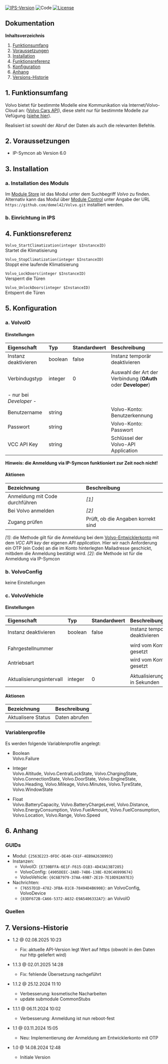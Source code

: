 [![IPS-Version](https://img.shields.io/badge/Symcon_Version-6.0+-red.svg)](https://www.symcon.de/service/dokumentation/entwicklerbereich/sdk-tools/sdk-php/)
![Code](https://img.shields.io/badge/Code-PHP-blue.svg)
[![License](https://img.shields.io/badge/License-CC%20BY--NC--SA%204.0-green.svg)](https://creativecommons.org/licenses/by-nc-sa/4.0/)

## Dokumentation

**Inhaltsverzeichnis**

1. [Funktionsumfang](#1-funktionsumfang)
2. [Voraussetzungen](#2-voraussetzungen)
3. [Installation](#3-installation)
4. [Funktionsreferenz](#4-funktionsreferenz)
5. [Konfiguration](#5-konfiguration)
6. [Anhang](#6-anhang)
7. [Versions-Historie](#7-versions-historie)

## 1. Funktionsumfang

Volvo bietet für bestimmte Modelle eine Kommunikation via Internet/Volvo-Cloud an: ([Volvo Cars API](https://developer.volvocars.com)), diese steht nur für bestimmte Modelle zur Vefügung ([siehe hier](https://developer.volvocars.com/apis/connected-vehicle/v2/overview/#availability)).

Realisiert ist sowohl der Abruf der Daten als auch die relevanten Befehle.

## 2. Voraussetzungen

- IP-Symcon ab Version 6.0

## 3. Installation

### a. Installation des Moduls

Im [Module Store](https://www.symcon.de/service/dokumentation/komponenten/verwaltungskonsole/module-store/) ist das Modul unter dem Suchbegriff *Volvo* zu finden.<br>
Alternativ kann das Modul über [Module Control](https://www.symcon.de/service/dokumentation/modulreferenz/module-control/) unter Angabe der URL `https://github.com/demel42/Volvo.git` installiert werden.

### b. Einrichtung in IPS

## 4. Funktionsreferenz

`Volvo_StartClimatization(integer $InstanceID)`<br>
Startet die Klimatisierung

`Volvo_StopClimatization(integer $InstanceID)`<br>
Stoppt eine laufende Klimatisierung

`Volvo_LockDoors(integer $InstanceID)`<br>
Versperrt die Türen

`Volvo_UnlockDoors(integer $InstanceID)`<br>
Entsperrt die Türen

## 5. Konfiguration

### a. VolvoIO

#### Einstellungen

| Eigenschaft             | Typ     | Standardwert | Beschreibung |
| :---------------------- | :------ | :----------- | :----------- |
| Instanz deaktivieren    | boolean | false        | Instanz temporär deaktivieren |
|                         |         |              | |
| Verbindugstyp           | integer | 0            | Auswahl der Art der Verbindung (**OAuth** oder **Developer**) |
|                         |         |              | |
| - nur bei _Developer_ - |         |              | |
| Benutzername            | string  |              | Volvo-Konto: Benutzerkennung |
| Passwort                | string  |              | Volvo-Konto: Passwort |
| VCC API Key             | string  |              | Schlüssel der Volvo-API Application |

**Hinweis: die Anmeldung via IP-Symcon funktioniert zur Zeit noch nicht!**

#### Aktionen

| Bezeichnung   | Beschreibung |
| :------------ | :----------- |
| Anmeldung mit Code durchführen | _[1]_ |
| Bei Volvo anmelden | _[2]_ |
| Zugang prüfen | Prüft, ob die Angaben korrekt sind |

_[1]_: die Methode gilt für die Anmeldung bei dem [Volvo-Entwicklerkonto](https://developer.volvocars.com) mit dem *VCC API key* der eigenen *API application*. Hier wir nach Anforderung ein OTP (ein Code) an die im Konto hinterlegten Mailadresse geschickt, mitbdem die Anmeldung bestätigt wird.
_[2]_: die Methode ist für die Anmeldung via IP-Symcon

### b. VolvoConfig

keine Einstellungen

### c. VolvoVehicle

#### Einstellungen

| Eigenschaft               | Typ     | Standardwert | Beschreibung |
| :------------------------ | :------ | :----------- | :----------- |
| Instanz deaktivieren      | boolean | false        | Instanz temporär deaktivieren |
|                           |         |              | |
| Fahrgestellnummer         |         |              | wird vom Konfigurator gesetzt |
| Antriebsart               |         |              | wird vom Konfigurator gesetzt |
|                           |         |              | |
| Aktualisierungsintervall  | integer | 0            | Aktualisierungsintervall in Sekunden |

#### Aktionen

| Bezeichnung                | Beschreibung |
| :------------------------- | :----------- |
| Aktualisere Status         | Daten abrufen |

### Variablenprofile

Es werden folgende Variablenprofile angelegt:
* Boolean<br>
Volvo.Failure

* Integer<br>
Volvo.Altitude,
Volvo.CentralLockState,
Volvo.ChargingState,
Volvo.ConnectionState,
Volvo.DoorState,
Volvo.EngineState,
Volvo.Heading,
Volvo.Mileage,
Volvo.Minutes,
Volvo.TyreState,
Volvo.WindowState

* Float<br>
Volvo.BatteryCapacity,
Volvo.BatteryChargeLevel,
Volvo.Distance,
Volvo.EnergyConsumption,
Volvo.FuelAmount,
Volvo.FuelConsumption,
Volvo.Location,
Volvo.Range,
Volvo.Speed

## 6. Anhang

### GUIDs
- Modul: `{2563E223-0FDC-DE40-C61F-4EB9A2638993}`
- Instanzen:
  - VolvoIO: `{E730BFFA-6E1F-F615-D1B3-4D43A13B7285}`
  - VolvoConfig: `{4905DEEC-2A8D-74B6-138E-020C46999674}`
  - VolvoVehicle: `{6C6B7979-37AA-69B7-2E19-7E10D92A97E3}`
- Nachrichten:
    - `{76557D1D-4782-3FBA-81C8-78494D4B6908}`: an VolvoConfig, VolvoDevice
    - `{83DF672B-CA66-5372-A632-E9A5406332A7}`: an VolvoIO

### Quellen

## 7. Versions-Historie

- 1.2 @ 02.08.2025 10:23
  - Fix: aktuelle API-Version legt Wert auf https (obwohl in den Daten nur http geliefert wird)

- 1.1.3 @ 02.01.2025 14:28
  - Fix: fehlende Übersetzung nachgeführt

- 1.1.2 @ 25.12.2024 11:10
  - Verbesserung: kosmetische Nacharbeiten
  - update submodule CommonStubs

- 1.1.1 @ 06.11.2024 10:02
  - Verbesserung: Anmeldung ist nun reboot-fest

- 1.1 @ 03.11.2024 15:05
  - Neu: Implementierung der Anmeldung am Entwicklerkonto mit OTP

- 1.0 @ 14.08.2024 12:48
  - Initiale Version
